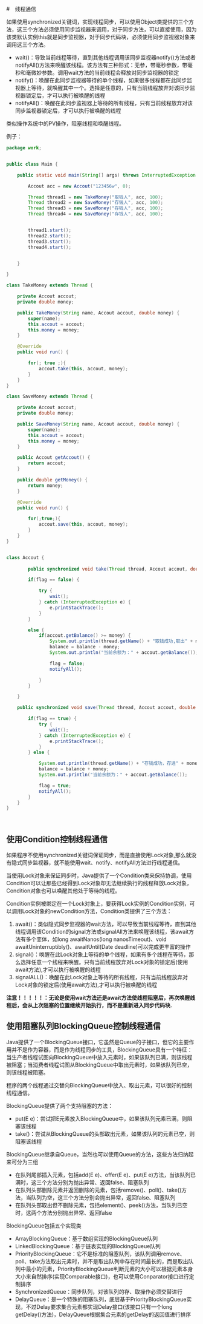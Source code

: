 #　线程通信



如果使用synchronized关键词，实现线程同步，可以使用Object类提供的三个方法，这三个方法必须使用同步监视器来调用，对于同步方法，可以直接使用，因为该类默认实例this就是同步监视器，对于同步代码块，必须使用同步监视器对象来调用这三个方法。

- wait()：导致当前线程等待，直到其他线程调用该同步监视器notify()方法或者notifyAll()方法来唤醒该线程。该方法有三种形式：无参，带毫秒参数，带毫秒和毫微妙参数。调用wait方法的当前线程会释放对同步监视器的锁定
- notify()：唤醒在此同步监视器等待的单个线程，如果很多线程都在此同步监视器上等待，就唤醒其中一个。选择是任意的，只有当前线程放弃对该同步监视器锁定后，才可以执行被唤醒的线程
- notifyAll()：唤醒在此同步监视器上等待的所有线程，只有当前线程放弃对该同步监视器锁定后，才可以执行被唤醒的线程

类似操作系统中的PV操作，阻塞线程和唤醒线程。



例子：

```java
package work;


public class Main {

    public static void main(String[] args) throws InterruptedException {

        Accout acc = new Accout("123456w", 0);

        Thread thread1 = new TakeMoney("取钱人", acc, 100);
        Thread thread2 = new SaveMoney("存钱人", acc, 100);
        Thread thread3 = new SaveMoney("存钱人", acc, 100);
        Thread thread4 = new SaveMoney("存钱人", acc, 100);


        thread1.start();
        thread2.start();
        thread3.start();
        thread4.start();


    }

}

class TakeMoney extends Thread {

    private Accout accout;
    private double money;

    public TakeMoney(String name, Accout accout, double money) {
        super(name);
        this.accout = accout;
        this.money = money;
    }

    @Override
    public void run() {

        for(; true ;){
            accout.take(this, accout, money);
        }
    }
}

class SaveMoney extends Thread {

    private Accout accout;
    private double money;

    public SaveMoney(String name, Accout accout, double money) {
        super(name);
        this.accout = accout;
        this.money = money;
    }

    public Accout getAccout() {
        return accout;
    }

    public double getMoney() {
        return money;
    }

    @Override
    public void run() {

        for(;true;){
            accout.save(this, accout, money);
        }
    }
}


class Accout {
    
        public synchronized void take(Thread thread, Accout accout, double money) {

        if(flag == false) {

            try {
                wait();
            } catch (InterruptedException e) {
                e.printStackTrace();
            }
        }

        else {
            if(accout.getBalance() >= money) {
                System.out.println(thread.getName() + "取钱成功,取出" + money);
                balance = balance - money;
                System.out.println("当前余额为：" + accout.getBalance());

                flag = false;
                notifyAll();

            }
        }

    }

    public synchronized void save(Thread thread, Accout accout, double money) {

        if(flag == true) {
            try {
                wait();
            } catch (InterruptedException e) {
                e.printStackTrace();
            }
        } else {

            System.out.println(thread.getName() + "存钱成功，存进" + money);
            balance = balance + money;
            System.out.println("当前余额为：" + accout.getBalance());

            flag = true;
            notifyAll();
        }
    }
}




```



## 使用Condition控制线程通信

如果程序不使用synchronized关键词保证同步，而是直接使用Lock对象,那么就没有隐式同步监视器，就不能使用wait、notify、notifyAll方法进行线程通信。

当使用Lock对象来保证同步时，Java提供了一个Condition类来保持协调，使用Condition可以让那些已经得到Lock对象却无法继续执行的线程释放Lock对象，Condition对象也可以唤醒其他处于等待的线程。

Condition实例被绑定在一个Lock对象上，要获得Lock实例的Condition实例，可以调用Lock对象的newCondition方法，Condition类提供了三个方法：

1. await()：类似隐式同步监视器的wait方法，可以导致当前线程等待，直到其他线程调用该Condition的signal方法或signalAll方法来唤醒该线程，该await方法有多个变体，如long awaitNanos(long nanosTimeout)、void awaitUninterruptibly()、awaitUntil(Date deadline)可以完成更丰富的操作
2. signal()：唤醒在此Lock对象上等待的单个线程，如果有多个线程在等待，那么选择任意一个线程来唤醒。只有当前线程放弃对Lock对象的锁定后(使用await方法),才可以执行被唤醒的线程
3. signalALL()：唤醒在此Lock对象上等待的所有线程，只有当前线程放弃对Lock对象的锁定后(使用await方法),才可以执行被唤醒的线程





**注意！！！！！：无论是使用wait方法还是await方法使线程阻塞后，再次唤醒线程后，会从上次阻塞的位置继续开始执行，而不是重新进入同步代码块.**



## 使用阻塞队列BlockingQueue控制线程通信

Java提供了一个BlockingQueue接口，它虽然是Queue的子接口，但它的主要作用并不是作为容器，而是作为线程同步的工具，BlockingQueue具有一个特征：当生产者线程试图向BlockingQueue中放入元素时，如果该队列已满，则该线程被阻塞；当消费者线程试图从BlockingQueue中取出元素时，如果该队列已空，则该线程被阻塞。

程序的两个线程通过交替向BlockingQueue中放入、取出元素，可以很好的控制线程通信。

BlockingQueue提供了两个支持阻塞的方法：

- put(E e)：尝试把E元素放入BlockingQueue中，如果该队列元素已满，则阻塞该线程
- take()：尝试从BlockingQueue的头部取出元素，如果该队列的元素已空，则阻塞该线程

BlockingQueue继承自Queue，当然也可以使用Queue的方法，这些方法归纳起来可分为三组

- 在队列尾部插入元素，包括add(E e)、offer(E e)、put(E e)方法，当该队列已满时，这三个方法分别为抛出异常、返回false、阻塞队列
- 在队列头部删除元素并返回删除的元素，包括remove()、poll()、take()方法，当队列为空，这三个方法分别会抛出异常，返回false、阻塞队列
- 在队列头部取出但不删除元素，包括element()、peek()方法，当队列已空时，这两个方法分别抛出异常、返回false

BlockingQueue包括五个实现类

- ArrayBlockingQueue：基于数组实现的BlockingQueue队列
- LinkedBlockingQueue：基于链表实现的BlockingQueue队列
- PriorityBlockingQueue：它不是标准的阻塞队列，该队列调用remove、poll、take方法取出元素时，并不是取出队列中存在时间最长的，而是取出队列中最小的元素，PriorityBlockingQueue判断元素的大小可以根据元素本身大小来自然排序(实现Comparable接口)，也可以使用Conparator接口进行定制排序
- SynchronizedQueue：同步队列，对该队列的存、取操作必须交替进行
- DelayQueue：是一个特殊的阻塞队列，底层基于PriorityBlockingQueue实现，不过Delay要求集合元素都实现Delay接口(该接口只有一个long getDelay()方法)，DelayQueue根据集合元素的getDelay的返回值进行排序


